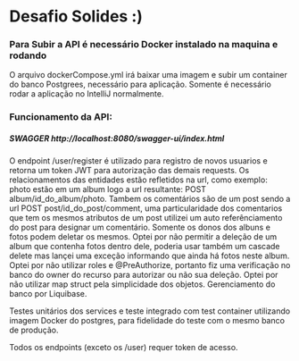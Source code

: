 # Desafio Solides :)

### Para Subir a API é necessário Docker instalado na maquina e rodando
O arquivo dockerCompose.yml irá baixar uma imagem e subir um container do banco Postgrees, necessário para aplicação.
Somente é necessário rodar a aplicação no IntelliJ normalmente.

### Funcionamento da API:
##### SWAGGER http://localhost:8080/swagger-ui/index.html
O endpoint /user/register é utilizado para registro de novos usuarios e retorna um token JWT para autorização das demais requests.
Os relacionamentos das entidades estão refletidos na url, como exemplo:
photo estão em um album logo a url resultante: POST album/id_do_album/photo.
Tambem os comentários são de um post sendo a url POST post/id_do_post/comment, uma particularidade dos comentarios
que tem os mesmos atributos de um post utilizei um auto referênciamento do post para designar um comentário.
Somente os donos dos albuns e fotos podem deletar os mesmos.
Optei por não permitir a deleção de um album que contenha fotos dentro dele, poderia usar também um cascade delete mas lançei uma exceção informando que ainda há fotos neste album.
Optei por não utilizar roles e @PreAuthorize, portanto fiz uma verificação no banco do owner do recurso para autorizar ou não sua deleção.
Optei por não utilizar map struct pela simplicidade dos objetos.
Gerenciamento do banco por Liquibase.


Testes unitários dos services e teste integrado com test container utilizando imagem Docker do postgres, para fidelidade do teste com o mesmo banco de produção.

Todos os endpoints (exceto os /user) requer token de acesso.
